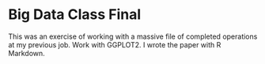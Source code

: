 # Big Data Class Final

This was an exercise of working with a massive file of completed operations at my previous job. Work with GGPLOT2. I wrote the paper with R Markdown.
